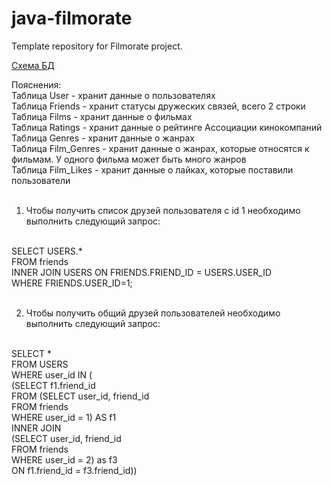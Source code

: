 # java-filmorate
Template repository for Filmorate project.

[Схема БД](https://dbdiagram.io/d/63b9c2627d39e42284e98530)

Пояснения:
<br>
Таблица User - хранит данные о пользователях
<br>
Таблица Friends - хранит статусы дружеских связей, всего 2 строки
<br>
Таблица Films - хранит данные о фильмах
<br>
Таблица Ratings - хранит данные о рейтинге Ассоциации кинокомпаний 
<br>
Таблица Genres - хранит данные о жанрах
<br>
Таблица Film_Genres - хранит данные о жанрах, которые относятся к фильмам. У одного фильма может быть много жанров
<br>
Таблица Film_Likes - хранит данные о лайках, которые поставили пользователи
<br>
<br>
1. Чтобы получить список друзей пользователя с id 1 необходимо выполнить следующий запрос:
<br>
SELECT USERS.* 
<br>
FROM friends
<br>
INNER JOIN USERS ON FRIENDS.FRIEND_ID = USERS.USER_ID
<br>
WHERE FRIENDS.USER_ID=1;
<br>
<br>

2. Чтобы получить общий друзей пользователей необходимо выполнить следующий запрос:
<br>
SELECT *
<br>
FROM USERS
<br>
WHERE user_id IN (
<br>
(SELECT f1.friend_id
<br>
FROM (SELECT user_id, friend_id
<br>
FROM friends
<br>
WHERE user_id = 1) AS f1
<br>
INNER JOIN <br>
(SELECT user_id, friend_id
<br>
FROM friends
<br>
WHERE user_id = 2) as f3
<br>
ON f1.friend_id = f3.friend_id))
<br>
<br>
